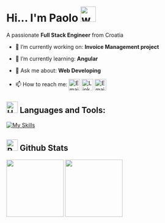 # Hi... I'm Paolo <img src="https://user-images.githubusercontent.com/72663882/171687151-bb31c996-c9d2-49c8-b593-734946893b23.gif" alt="waving hand gif" aria-hidden="true" width="40" />
A passionate **Full Stack Engineer** from Croatia

- 🔭 I’m currently working on: **Invoice Management project**

- 🌱 I’m currently learning: **Angular**

- 💬 Ask me about: **Web Developing**

- 📫 How to reach me:
<a href="http://kospaolo.github.io/portfolio" title="Portfolio"><img alt="Email"  src="https://img.shields.io/badge/website-f59042?style=for-the-badge&logo=About.me&logoColor=white" height="30" align="center"/></a>
<a href="https://www.linkedin.com/in/kospaolo/"><img  alt="LinkedIn" title="LinkedIn" src="https://img.shields.io/static/v1?message=LinkedIn&logo=linkedin&label=&color=0077B5&logoColor=white&labelColor=&style=for-the-badge" height="30" align="center" /></a> 
<a href="mailto:kos.paolo@gmail.com" title="Email"><img alt="Email" src="https://img.shields.io/badge/Gmail-D14836?style=for-the-badge&logo=gmail&logoColor=white" height="30" align="center"/></a>

## <img src="https://raw.githubusercontent.com/Tarikul-Islam-Anik/Animated-Fluent-Emojis/master/Emojis/Objects/Hammer%20and%20Wrench.png" alt="Hammer and Wrench" width="30" height="30" /> **Languages and Tools:**  

[![My Skills](https://skillicons.dev/icons?i=html,css,js,angular,vue,ts,nodejs,mongodb,firebase,git,github,postman,figma,webstorm,vscode,stackoverflow&perline=13)](#)

## <img src="https://raw.githubusercontent.com/Tarikul-Islam-Anik/Animated-Fluent-Emojis/master/Emojis/Travel%20and%20places/Rocket.png" alt="Rocket" width="30" height="30" /> Github Stats 

<div>
<img height= "150" src="https://github-readme-stats-alpha-beryl.vercel.app/api?username=kospaolo&show_icons=true&theme=tokyonight" />

<img height= "150" src="https://github-readme-stats.vercel.app/api/top-langs/?username=kospaolo&layout=compact&theme=tokyonight" />
</div>

